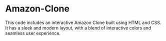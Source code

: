 # Amazon-Clone
This code includes an interactive Amazon Clone built using HTML and CSS. It has a sleek and modern layout, with a blend of interactive colors and seamless user experience. 
